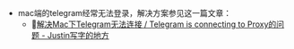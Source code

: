 - mac端的telegram经常无法登录，解决方案参见这一篇文章：
    - 🦩[解决Mac下Telegram无法连接 / Telegram is connecting to Proxy的问题 - Justin写字的地方](https://zblogs.top/how-to-fix-telegram-for-mac-is-connecting-to-proxy/)
